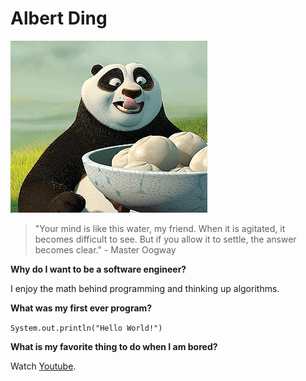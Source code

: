 # Albert Ding

![Image](po.png)

> "Your mind is like this water, my friend. When it is agitated, it becomes difficult to see. But if you allow it to settle, the answer becomes clear." - Master Oogway


**Why do I want to be a software engineer?**

I enjoy the math behind programming and thinking up algorithms. 

**What was my first ever program?**

`System.out.println("Hello World!")`

**What is my favorite thing to do when I am bored?**

Watch [Youtube](https://www.youtube.com/). 
